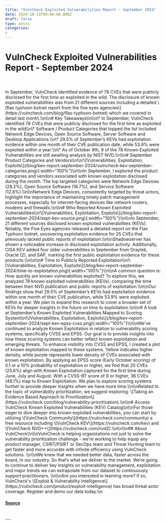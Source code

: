 ```yaml
---
title: "VulnCheck Exploited Vulnerabilities Report - September 2024"
date: 2024-10-13T00:00:00.000Z
draft: false
type: posts
categories: 
- 
---
```

# VulnCheck Exploited Vulnerabilities Report - September 2024

<br/>

<br/>
In September, VulnCheck identified evidence of 78 CVEs that were publicly disclosed for the first time as exploited in the wild. The disclosure of known exploited vulnerabilities was from 21 different sources including a detailed \[flax typhoon botnet report from the five eyes agencies\](https://vulncheck.com/blog/flax-typhoon-botnet) which we covered in detail last month.\\n\\n# Key Takeaways\\n\\n\* In September, VulnCheck identified 78 CVEs that were publicly disclosed for the first time as exploited in the wild\\n\* Software / Product Categories that topped the list included Network Edge Devices, Open Source Software, Server Software and Desktop Applications.\\n\* 29.5% of September’s KEVs had exploitation evidence within one month of their CVE publication date, while 53.9% were exploited within a year.\\n\* As of October 9th, 9 of the 78 Known Exploited Vulnerabilities are still awaiting analysis by NIST NVD.\\n\\n# September Product Categories and Vendors\\n\\n!\[Vulnerabilities, Exploitation, Exploits\](/blog/kev-report-september-2024/vulncheck-kev-september-categories.png){:width="100%"}\\n\\nIn September, I explored the product categories and vendors associated with known exploitation disclosed during the month. The top targeted categories were Network Edge Devices (28.2%), Open Source Software (16.7%), and Service Software (12.8%).\\n\\nNetwork Edge Devices, consistently targeted by threat actors, highlight the importance of maintaining timely patch management processes, especially for internet-facing devices like network routers, modems and firewalls.\\n\\n# Who Reported Known Exploited Vulnerabilities\\n!\[Vulnerabilities, Exploitation, Exploits\](/blog/kev-report-september-2024/sept-kev-source.png){:width="100%"}\\n\\nIn September, 21 different sources disclosed known exploited vulnerabilities (KEVs). Notably, the Five Eyes agencies released a detailed report on the Flax Typhoon botnet, uncovering exploitation evidence for 25 CVEs that previously lacked public reports of exploitation.\\n\\nShadowserver has shown a noticeable increase in disclosed exploitation activity. Additionally, CISA KEV added four older vulnerabilities in September from Draytek, Oracle (2), and SAP, marking the first public exploitation evidence for these products.\\n\\n\\n# Time to Publicly Reported Exploitation\\n!\[Vulnerabilities, Exploitation, Exploits\](/blog/kev-report-september-2024/time-to-exploitation.png){:width="100%"}\\n\\nA common question is: How quickly are known vulnerabilities exploited? To explore this, we analyzed 78 known exploited vulnerabilities (KEVs), comparing the time between their NVD publication and public reports of exploitation.\\n\\nOur findings show that 29.5% of September’s KEVs had exploitation evidence within one month of their CVE publication, while 53.9% were exploited within a year. We plan to expand this research to cover a broader set of KEVs for deeper insights in the future on time to exploitation.\\n\\n# A look at September’s Known Exploited Vulnerabilities Mapped to Scoring System\\n!\[Vulnerabilities, Exploitation, Exploits\](/blog/kev-report-september-2024/sept-kev-epss-cvss.png){:width="100%"}\\n\\nWe've continued to analyze Known Exploitation in relation to vulnerability scoring systems, specifically CVSS and EPSS. Our goal is to provide insights into how these scoring systems can better reflect known exploitation and emerging threats. To enhance visibility into CVSS and EPSS, I created a plot of known exploitation mapped to these systems. Yellow indicates higher density, while purple represents lower density of CVEs associated with known exploitation. By applying an EPSS score (Early October scoring) of 0.1 or a 10% probability of exploitation or higher, we find that 20 CVEs (25.6%) align with Known Exploitation captured for the first time during June, July and August. With a CVSS-BT score of 9 or higher, 36 CVEs (46.1%) map to Known Exploitation. We plan to explore scoring systems further to provide deeper insights when we have more time.\\n\\nRelated to the topic of vulnerability prioritization, we suggest exploring: \[Taking an Evidence Based Approach to Prioritization\](https://vulncheck.com/blog/vulnerability-prioritization).\\n\\n# Access VulnCheck Known Exploited Vulnerabilities (KEV) Catalog\\n\\nFor those eager to dive deeper into known exploited vulnerabilities, you can start by utilizing \[VulnCheck Community\](https://vulncheck.com/community) a free resource including \[VulnCheck KEV\](https://vulncheck.com/kev) and \[VulnCheck NVD++\](https://vulncheck.com/nvd2).\\n\\n\\n## About VulnCheck\\n\\nVulnCheck is helping organizations not just to solve the vulnerability prioritization challenge - we’re working to help equip any product manager, CSIRT/PSIRT or SecOps team and Threat Hunting team to get faster and more accurate with infinite efficiency using VulnCheck solutions. \\n\\nWe knew that we needed better data, faster across the board, in our industry. So that’s what we deliver to the market. We’re going to continue to deliver key insights on vulnerability management, exploitation and major trends we can extrapolate from our dataset to continuously support practitioners. \\n\\nAre you interested in learning more? If so, VulnCheck's \[Exploit & Vulnerability Intelligence\](https://vulncheck.com/product/exploit-intelligence) has broad threat actor coverage. Register and demo our data today.\\n

#### [Source](https://vulncheck.com/blog/kev-report-september-2024)

<br/>
---
